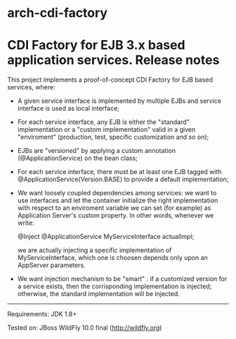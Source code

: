 # arch-cdi-factory
CDI Factory for EJB 3.x based application services.
Release notes
=============

This project implements a proof-of-concept CDI Factory for EJB based services, where:

- A given service interface is implemented by multiple EJBs and service interface is used as local interface;

- For each service interface, any EJB is either the "standard" implementation  or  a "custom implementation" valid in a given "enviroment" 
  (production, test,  specific customization and so on);

- EJBs are "versioned" by applying a custom annotation (@ApplicationService) on the bean class; 

- For each service interface, there must be at least one EJB tagged with @ApplicationService(Version.BASE) to provide a default implementation;
  
- We want loosely coupled dependencies among services: we want to use interfaces and let the container initialize the right implementation with respect to 
  an enviroment variable we can set (for example) as  Application Server's custom property. In other words, whenever we write:
  	
  	@Inject
  	@ApplicationService
  	MyServiceInterface actualImpl;
  	
  we are actually injecting a specific implementation of MyServiceInterface, which one is choosen depends only upon an AppServer parameters.
  
- We want injection mechanism to be "smart" : if a customized version for a service exists, then the corrisponding implementation is injected; otherwise, the standard implementation 
  will be injected.

-------
Requirements: JDK 1.8+

Tested on: JBoss WildFly 10.0 final (http://wildfly.org)


